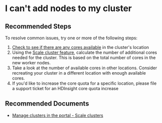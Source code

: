 <properties
    pageTitle="I can't add nodes to my cluster"
    description="I can't add nodes to my cluster"
    service="microsoft.hdinsight"
    resource="clusters"
    authors="matt1883"
    ms.author="mahi"
    displayOrder="1"
    selfHelpType="resource"
    supportTopicIds=""
    resourceTags=""
    productPesIds=""
    cloudEnvironments="MoonCake"
	articleId="601bdc6e-1aa5-4dde-994a-f388dd10e75c"
/>

# I can't add nodes to my cluster

## **Recommended Steps**

To resolve common issues, try one or more of the following steps:

1. [Check to see if there are any cores available](data-blade:Microsoft_Azure_HDInsight.CoresUsageBreakdownBlade) in the cluster's location
2. Using the [Scale cluster feature](data-blade:Microsoft_Azure_HDInsight.ScaleClusterBlade), calculate the number of additional cores needed for the cluster. This is based on the total number of cores in the new worker nodes.
3. Take a look at the number of available cores in other locations. Consider recreating your cluster in a different location with enough available cores.
4. If you'd like to increase the core quota for a specific location, please file a support ticket for an HDInsight core quota increase

## **Recommended Documents**

* [Manage clusters in the portal - Scale clusters](https://docs.azure.cn/hdinsight/hdinsight-administer-use-portal-linux#scale-clusters)
